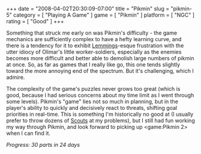+++
date = "2008-04-02T20:30:09-07:00"
title = "Pikmin"
slug = "pikmin-5"
category = [ "Playing A Game" ]
game = [ "Pikmin" ]
platform = [ "NGC" ]
rating = [ "Good" ]
+++

Something that struck me early on was Pikmin's difficulty - the game mechanics are sufficiently complex to have a hefty learning curve, and there is a tendency for it to exhibit [Lemmings](game:Lemmings (Acorn Archimedes, Amiga, Amiga CD32, Commodore Dynamic Total Vision))-esque frustration with the utter idiocy of Olimar's little worker-soldiers, especially as the enemies becomes more difficult and better able to demolish large numbers of pikmin at once.  So, as far as games that I really like go, this one tends slightly toward the more annoying end of the spectrum.  But it's challenging, which I admire.

The complexity of the game's puzzles never grows too great (which is good, because I had serious concerns about my time limit as I went through some levels).  Pikmin's "game" lies not so much in planning, but in the player's ability to quickly and decisively react to threats, shifting goal priorities in real-time.  This is something I'm historically no good at (I usually prefer to throw dozens of [Scouts](game:StarCraft) at my problems), but I still had fun working my way through Pikmin, and look forward to picking up <game:Pikmin 2> when I can find it.

<i>Progress: 30 parts in 24 days</i>